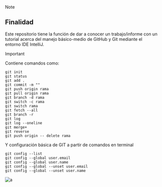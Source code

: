 > [!NOTE]
> ## Finalidad
> Este repositorio tiene la función de dar a conocer un trabajo/informe con un tutorial acerca del manejo básico-medio de GitHub y Git mediante el entorno IDE IntelliJ.

> [!IMPORTANT]
> Contiene comandos como:
```
git init
git status
git add .
git commit -m ""
git push origin rama
git pull origin rama
git branch -d rama
git switch -c rama
git switch rama
git fetch --all
git branch -r
git log
git log --oneline
git merge+
git reverse
git push origin -- delete rama
```

Y configuración básica de GIT a partir de comandos en terminal
```
git config --list
git config --global user.email
git config --global user.name
git config --global --unset user.email
git config --global --unset user.name
```

![a](https://avatars.githubusercontent.com/u/198132125?s=96&v=4)
